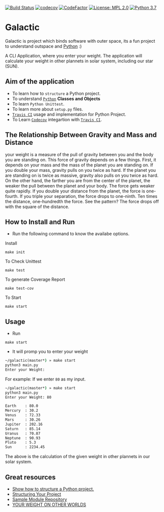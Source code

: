 [![Build Status](https://travis-ci.com/donofden/galactic.svg?branch=master)](https://travis-ci.com/donofden/galactic)
[![codecov](https://codecov.io/gh/donofden/galactic/branch/master/graph/badge.svg)](https://codecov.io/gh/donofden/galactic)
[![CodeFactor](https://www.codefactor.io/repository/github/donofden/galactic/badge)](https://www.codefactor.io/repository/github/donofden/galactic)
[![License: MPL 2.0](https://img.shields.io/badge/License-MPL%202.0-brightgreen.svg)](https://opensource.org/licenses/MPL-2.0)
[![Python 3.7](https://img.shields.io/badge/python-3.7-blue.svg)](https://www.python.org/downloads/release/python-370/)

# Galactic

Galactic is project which binds software with outer space, its a fun project to understand outspace and [Python](https://www.python.org/) :)

A CLI Application, where you enter your weight. The application will calculate your weight in other plannets in solar system, including our star (SUN).

## Aim of the application

- To learn how to `structure` a Python project.
- To understand [`Python`](https://www.python.org/) **Classes and Objects**
- To learn `Python Unittest`.
- To learn more about `setup.py` files.
- [`Travis CI`](https://travis-ci.com/donofden/galactic) usage and implementation for Python Project.
- To Learn [`Codecov`](https://codecov.io) integartion with [`Travis CI`](https://travis-ci.com/donofden/galactic).

## The Relationship Between Gravity and Mass and Distance

your weight is a measure of the pull of gravity between you and the body you are standing on. This force of gravity depends on a few things. First, it depends on your mass and the mass of the planet you are standing on. If you double your mass, gravity pulls on you twice as hard. If the planet you are standing on is twice as massive, gravity also pulls on you twice as hard. On the other hand, the farther you are from the center of the planet, the weaker the pull between the planet and your body. The force gets weaker quite rapidly. If you double your distance from the planet, the force is one-fourth. If you triple your separation, the force drops to one-ninth. Ten times the distance, one-hundredth the force. See the pattern? The force drops off with the square of the distance.

## How to Install and Run

- Run the following command to know the availabe options.

Install

```make
make init
```

To Check Unittest

```make
make test
```

To generate Coverage Report

```make
make test-cov
```

To Start

```make
make start
```

## Usage

- Run

```make
make start
```

- It will promp you to enter your weight

```cmd
~/galactic(master*) » make start
python3 main.py
Enter your Weight:
```

For example: If we enter `80` as my input. 

```cmd
~/galactic(master*) » make start
python3 main.py
Enter your Weight: 80

Earth    : 80.0  
Mercury  : 30.2  
Venus    : 72.33  
Mars     : 30.26  
Jupiter  : 202.16  
Saturn   : 85.14  
Uranus   : 70.87  
Neptune  : 90.93  
Pluto    : 5.3  
Sun      : 2234.45
```

The above is the calculation of the given weight in other plannets in our solar system.

## Great resources

- [Show how to structure a Python project.](https://github.com/bast/somepackage)
- [Structuring Your Project](https://docs.python-guide.org/writing/structure/)
- [Sample Module Repository](https://github.com/navdeep-G/samplemod)
- [YOUR WEIGHT ON OTHER WORLDS](https://www.exploratorium.edu/ronh/weight/index.html)
